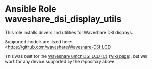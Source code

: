 # Ansible Role waveshare_dsi_display_utils

This role installs drivers and utilities for Waveshare DSI displays.

Supported models are listed here: <https://github.com/waveshare/Waveshare-DSI-LCD
>
This was built for the [Waveshare 8inch DSI LCD (C)](https://www.waveshare.com/8inch-dsi-lcd-c.htm) ([wiki page](https://www.waveshare.com/wiki/8inch_DSI_LCD_(C))), but will work for any device supported by the repository above.
